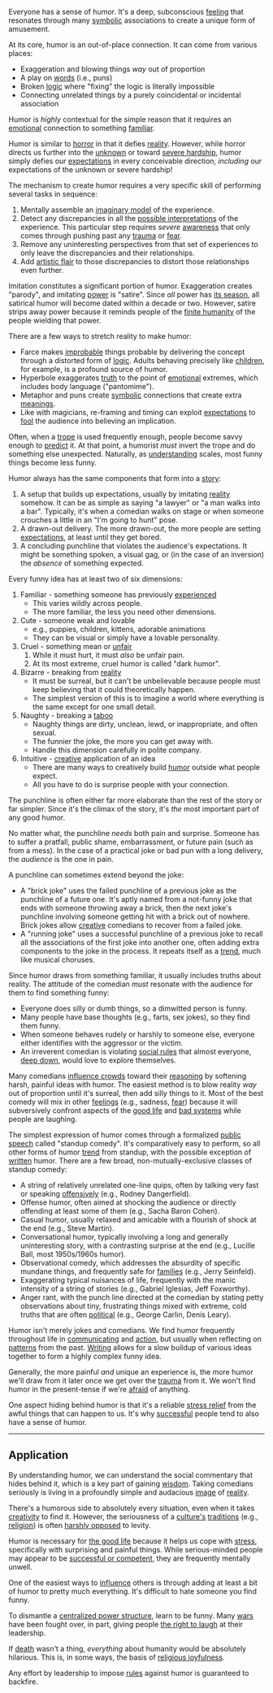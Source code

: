 
Everyone has a sense of humor. It's a deep, subconscious [feeling](mind-feelings.md) that resonates through many [symbolic](symbols.md) associations to create a unique form of amusement.

At its core, humor is an out-of-place connection. It can come from various places:

- Exaggeration and blowing things *way* out of proportion
- A play on [words](language.md) (i.e., puns)
- Broken [logic](logic.md) where "fixing" the logic is literally impossible
- Connecting unrelated things by a purely coincidental or incidental association

Humor is *highly* contextual for the simple reason that it requires an [emotional](mind-feelings.md) connection to something [familiar](understanding.md).

Humor is similar to [horror](mind-feelings-fear.md) in that it defies [reality](reality.md). However, while horror directs us further into the [unknown](unknown.md) or toward [severe hardship](hardship-ptsd.md), humor simply defies our [expectations](imagination.md) in every conceivable direction, *including* our expectations of the unknown or severe hardship!

The mechanism to create humor requires a very specific skill of performing several tasks in sequence:

1. Mentally assemble an [imaginary model](image.md) of the experience.
2. Detect any discrepancies in all the [possible interpretations](understanding.md) of the experience. This particular step requires *severe* [awareness](awareness.md) that only comes through pushing past any [trauma](hardship-ptsd.md) or [fear](mind-feelings-fear.md).
3. Remove any uninteresting perspectives from that set of experiences to only leave the discrepancies and their relationships.
4. Add [artistic flair](mind-creativity.md) to those discrepancies to distort those relationships even further.

Imitation constitutes a significant portion of humor. Exaggeration creates "parody", and imitating [power](power.md) is "satire". Since *all* power has [its season](trends.md), all satirical humor will become dated within a decade or two. However, satire strips away power because it reminds people of the [finite humanity](humanity.md) of the people wielding that power.

There are a few ways to stretch reality to make humor:

- Farce makes [improbable](math.md) things probable by delivering the concept through a distorted form of [logic](logic.md). Adults behaving precisely like [children](maturity.md), for example, is a profound source of humor.
- Hyperbole exaggerates [truth](reality.md) to the point of [emotional](mind-feelings.md) extremes, which includes body language ("pantomime").
- Metaphor and puns create [symbolic](symbols.md) connections that create extra [meanings](values.md).
- Like with magicians, re-framing and timing can exploit [expectations](imagination.md) to [fool](image-distortion.md) the audience into believing an implication.

Often, when a [trope](https://tvtropes.org/) is used frequently enough, people become savvy enough to [predict](imagination.md) it. At that point, a humorist *must* invert the trope and do something else unexpected. Naturally, as [understanding](understanding.md) scales, most funny things become less funny.

Humor always has the same components that form into a [story](stories.md):

1. A setup that builds up expectations, usually by imitating [reality](reality.md) somehow. It can be as simple as saying "a lawyer" or "a man walks into a bar". Typically, it's when a comedian walks on stage or when someone crouches a little in an "I'm going to hunt" pose.
2. A drawn-out delivery. The more drawn-out, the more people are setting [expectations](imagination.md), at least until they get bored.
3. A concluding punchline that violates the audience's expectations. It might be something spoken, a visual gag, or (in the case of an inversion) the *absence* of something expected.

Every funny idea has at least two of six dimensions:

1. Familiar - something someone has previously [experienced](understanding.md)
   - This varies wildly across people.
   - The more familiar, the less you need other dimensions.
2. Cute - someone weak and lovable
   - e.g., puppies, children, kittens, adorable animations
   - They can be visual or simply have a lovable personality.
3. Cruel - something mean or [unfair](morality-justice.md)
   1. While it must hurt, it must *also* be unfair pain.
   2. At its most extreme, cruel humor is called "dark humor".
4. Bizarre - breaking from [reality](reality.md)
   - It must be surreal, but it can't be unbelievable because people must keep believing that it could theoretically happen.
   - The simplest version of this is to imagine a world where everything is the same except for one small detail.
5. Naughty - breaking a [taboo](morality-taboo.md)
   - Naughty things are dirty, unclean, lewd, or inappropriate, and often sexual.
   - The funnier the joke, the more you can get away with.
   - Handle this dimension carefully in polite company.
6. Intuitive - [creative](mind-creativity.md) application of an idea
   - There are many ways to creatively build [humor](humor.md) outside what people expect.
   - All you have to do is surprise people with your connection.

The punchline is often either far more elaborate than the rest of the story or far simpler. Since it's the climax of the story, it's *the* most important part of any good humor.

No matter what, the punchline *needs* both pain and surprise. Someone has to suffer a pratfall, public shame, embarrassment, or future pain (such as from a mess). In the case of a practical joke or bad pun with a long delivery, the *audience* is the one in pain.

A punchline can sometimes extend beyond the joke:

- A "brick joke" uses the failed punchline of a previous joke as the punchline of a future one. It's aptly named from a not-funny joke that ends with someone throwing away a brick, then the next joke's punchline involving someone getting hit with a brick out of nowhere. Brick jokes allow [creative](mind-creativity.md) comedians to recover from a failed joke.
- A "running joke" uses a successful punchline of a previous joke to recall all the associations of the first joke into another one, often adding extra components to the joke in the process. It repeats itself as a [trend](trends.md), much like musical choruses.

Since humor draws from something familiar, it usually includes truths about reality. The attitude of the comedian *must* resonate with the audience for them to find something funny:

- Everyone does silly or dumb things, so a dimwitted person is funny.
- Many people have base thoughts (e.g., farts, sex jokes), so they find them funny.
- When someone behaves rudely or harshly to someone else, everyone either identifies with the aggressor or the victim.
- An irreverent comedian is violating [social rules](rules.md) that almost everyone, [deep down](personality.md), would love to explore themselves.

Many comedians [influence crowds](influence.md) toward their [reasoning](logic.md) by softening harsh, painful ideas with humor. The easiest method is to blow reality *way* out of proportion until it's surreal, then add silly things to it. Most of the best comedy will mix in other [feelings](mind-feelings.md) (e.g., sadness, [fear](mind-feelings-fear.md)) because it will subversively confront aspects of the [good life](goodlife.md) and [bad systems](mgmt-badsystems.md) while people are laughing.

The simplest expression of humor comes through a formalized [public speech](language-speaking.md) called "standup comedy". It's comparatively easy to perform, so all other forms of humor [trend](trends.md) from standup, with the possible exception of [written](language-writing.md) humor. There are a few broad, non-mutually-exclusive classes of standup comedy:

- A string of relatively unrelated one-line quips, often by talking very fast or speaking [offensively](morality-taboo.md) (e.g., Rodney Dangerfield).
- Offense humor, often aimed at shocking the audience or directly offending at least some of them (e.g., Sacha Baron Cohen).
- Casual humor, usually relaxed and amicable with a flourish of shock at the end (e.g., Steve Martin).
- Conversational humor, typically involving a long and generally uninteresting story, with a contrasting surprise at the end (e.g., Lucille Ball, most 1950s/1960s humor).
- Observational comedy, which addresses the absurdity of specific mundane things, and frequently safe for [families](maturity.md) (e.g., Jerry Seinfeld).
- Exaggerating typical nuisances of life, frequently with the manic intensity of a string of stories (e.g., Gabriel Iglesias, Jeff Foxworthy).
- Anger rant, with the punch line directed at the comedian by stating petty observations about tiny, frustrating things mixed with extreme, cold truths that are often [political](groups-large.md) (e.g., George Carlin, Denis Leary).

Humor isn't merely jokes and comedians. We find humor frequently throughout life in [communicating](people-conversation.md) and [action](mind-creativity-results.md), but usually when reflecting on [patterns](trends.md) from the past. [Writing](language.md) allows for a slow buildup of various ideas together to form a highly complex funny idea.

Generally, the more painful *and* unique an experience is, the more humor we'll draw from it later once we get over the [trauma](hardship-ptsd.md) from it. We won't find humor in the present-tense if we're [afraid](mind-feelings-fear.md) of anything.

One aspect hiding behind humor is that it's a reliable [stress relief](happiness-focus.md) from the awful things that can happen to us. It's why [successful](success-1_why.md) people tend to also have a sense of humor.

* * * * *

## Application

By understanding humor, we can understand the social commentary that hides behind it, which is a key part of gaining [wisdom](understanding.md). Taking comedians seriously is living in a profoundly simple and audacious [image](image.md) of [reality](reality.md).

There's a humorous side to absolutely every situation, even when it takes [creativity](mind-creativity.md) to find it. However, the seriousness of a [culture's](culture.md) [traditions](habits.md) (e.g., [religion](religion.md)) is often [harshly opposed](morality-taboo.md) to levity.

Humor is necessary for [the good life](goodlife.md) because it helps us cope with [stress](happiness.md), specifically with surprising and painful things. While serious-minded people may appear to be [successful or competent](success-1_why.md), they are frequently mentally unwell.

One of the easiest ways to [influence](influence.md) others is through adding at least a bit of humor to pretty much everything. It's difficult to hate someone you find funny.

To dismantle a [centralized power structure](groups-large.md), learn to be funny. Many [wars](people-conflicts-war.md) have been fought over, in part, giving people [the right to laugh](people-boundaries.md) at their leadership.

If [death](legacy.md) wasn't a thing, *everything* about humanity would be absolutely hilarious. This is, in some ways, the basis of [religious joyfulness](religion.md).

Any effort by leadership to impose [rules](rules.md) against humor is guaranteed to backfire.
